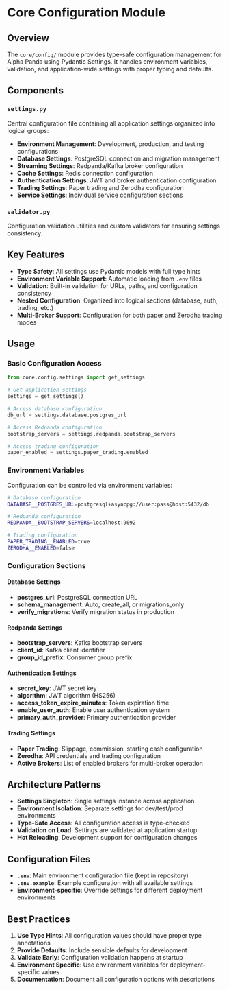 # Core Configuration Module

## Overview

The `core/config/` module provides type-safe configuration management for Alpha Panda using Pydantic Settings. It handles environment variables, validation, and application-wide settings with proper typing and defaults.

## Components

### `settings.py`
Central configuration file containing all application settings organized into logical groups:

- **Environment Management**: Development, production, and testing configurations
- **Database Settings**: PostgreSQL connection and migration management
- **Streaming Settings**: Redpanda/Kafka broker configuration
- **Cache Settings**: Redis connection configuration
- **Authentication Settings**: JWT and broker authentication configuration
- **Trading Settings**: Paper trading and Zerodha configuration
- **Service Settings**: Individual service configuration sections

### `validator.py`
Configuration validation utilities and custom validators for ensuring settings consistency.

## Key Features

- **Type Safety**: All settings use Pydantic models with full type hints
- **Environment Variable Support**: Automatic loading from `.env` files
- **Validation**: Built-in validation for URLs, paths, and configuration consistency
- **Nested Configuration**: Organized into logical sections (database, auth, trading, etc.)
- **Multi-Broker Support**: Configuration for both paper and Zerodha trading modes

## Usage

### Basic Configuration Access
```python
from core.config.settings import get_settings

# Get application settings
settings = get_settings()

# Access database configuration
db_url = settings.database.postgres_url

# Access Redpanda configuration
bootstrap_servers = settings.redpanda.bootstrap_servers

# Access trading configuration
paper_enabled = settings.paper_trading.enabled
```

### Environment Variables
Configuration can be controlled via environment variables:

```bash
# Database configuration
DATABASE__POSTGRES_URL=postgresql+asyncpg://user:pass@host:5432/db

# Redpanda configuration
REDPANDA__BOOTSTRAP_SERVERS=localhost:9092

# Trading configuration
PAPER_TRADING__ENABLED=true
ZERODHA__ENABLED=false
```

### Configuration Sections

#### Database Settings
- **postgres_url**: PostgreSQL connection URL
- **schema_management**: Auto, create_all, or migrations_only
- **verify_migrations**: Verify migration status in production

#### Redpanda Settings
- **bootstrap_servers**: Kafka bootstrap servers
- **client_id**: Kafka client identifier
- **group_id_prefix**: Consumer group prefix

#### Authentication Settings
- **secret_key**: JWT secret key
- **algorithm**: JWT algorithm (HS256)
- **access_token_expire_minutes**: Token expiration time
- **enable_user_auth**: Enable user authentication system
- **primary_auth_provider**: Primary authentication provider

#### Trading Settings
- **Paper Trading**: Slippage, commission, starting cash configuration
- **Zerodha**: API credentials and trading configuration
- **Active Brokers**: List of enabled brokers for multi-broker operation

## Architecture Patterns

- **Settings Singleton**: Single settings instance across application
- **Environment Isolation**: Separate settings for dev/test/prod environments
- **Type-Safe Access**: All configuration access is type-checked
- **Validation on Load**: Settings are validated at application startup
- **Hot Reloading**: Development support for configuration changes

## Configuration Files

- **`.env`**: Main environment configuration file (kept in repository)
- **`.env.example`**: Example configuration with all available settings
- **Environment-specific**: Override settings for different deployment environments

## Best Practices

1. **Use Type Hints**: All configuration values should have proper type annotations
2. **Provide Defaults**: Include sensible defaults for development
3. **Validate Early**: Configuration validation happens at startup
4. **Environment Specific**: Use environment variables for deployment-specific values
5. **Documentation**: Document all configuration options with descriptions